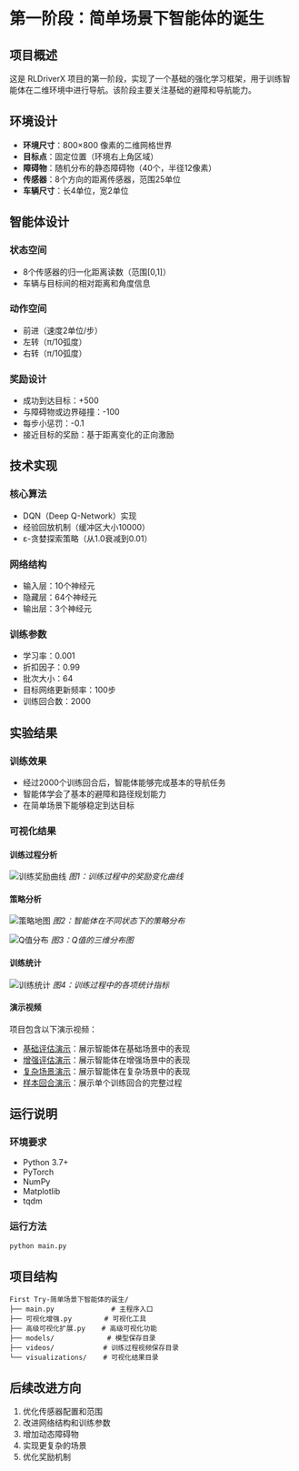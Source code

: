 # 第一阶段：简单场景下智能体的诞生

## 项目概述

这是 RLDriverX 项目的第一阶段，实现了一个基础的强化学习框架，用于训练智能体在二维环境中进行导航。该阶段主要关注基础的避障和导航能力。

## 环境设计

- **环境尺寸**：800×800 像素的二维网格世界
- **目标点**：固定位置（环境右上角区域）
- **障碍物**：随机分布的静态障碍物（40个，半径12像素）
- **传感器**：8个方向的距离传感器，范围25单位
- **车辆尺寸**：长4单位，宽2单位

## 智能体设计

### 状态空间
- 8个传感器的归一化距离读数（范围[0,1]）
- 车辆与目标间的相对距离和角度信息

### 动作空间
- 前进（速度2单位/步）
- 左转（π/10弧度）
- 右转（π/10弧度）

### 奖励设计
- 成功到达目标：+500
- 与障碍物或边界碰撞：-100
- 每步小惩罚：-0.1
- 接近目标的奖励：基于距离变化的正向激励

## 技术实现

### 核心算法
- DQN（Deep Q-Network）实现
- 经验回放机制（缓冲区大小10000）
- ε-贪婪探索策略（从1.0衰减到0.01）

### 网络结构
- 输入层：10个神经元
- 隐藏层：64个神经元
- 输出层：3个神经元

### 训练参数
- 学习率：0.001
- 折扣因子：0.99
- 批次大小：64
- 目标网络更新频率：100步
- 训练回合数：2000

## 实验结果

### 训练效果
- 经过2000个训练回合后，智能体能够完成基本的导航任务
- 智能体学会了基本的避障和路径规划能力
- 在简单场景下能够稳定到达目标

### 可视化结果

#### 训练过程分析
![训练奖励曲线](training_rewards.png)
*图1：训练过程中的奖励变化曲线*

#### 策略分析
![策略地图](visualizations/policy_map.png)
*图2：智能体在不同状态下的策略分布*

![Q值分布](visualizations/q_values_3d.png)
*图3：Q值的三维分布图*

#### 训练统计
![训练统计](visualizations/episode_stats.png)
*图4：训练过程中的各项统计指标*

#### 演示视频
项目包含以下演示视频：
- [基础评估演示](videos/evaluation.mp4)：展示智能体在基础场景中的表现
- [增强评估演示](videos/evaluation_enhanced.mp4)：展示智能体在增强场景中的表现
- [复杂场景演示](videos/evaluation_complex.mp4)：展示智能体在复杂场景中的表现
- [样本回合演示](videos/sample_episode.mp4)：展示单个训练回合的完整过程

## 运行说明

### 环境要求
- Python 3.7+
- PyTorch
- NumPy
- Matplotlib
- tqdm

### 运行方法
```bash
python main.py
```

## 项目结构
```
First Try-简单场景下智能体的诞生/
├── main.py              # 主程序入口
├── 可视化增强.py        # 可视化工具
├── 高级可视化扩展.py    # 高级可视化功能
├── models/             # 模型保存目录
├── videos/            # 训练过程视频保存目录
└── visualizations/    # 可视化结果目录
```

## 后续改进方向
1. 优化传感器配置和范围
2. 改进网络结构和训练参数
3. 增加动态障碍物
4. 实现更复杂的场景
5. 优化奖励机制 